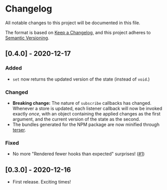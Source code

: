 # Changelog

All notable changes to this project will be documented in this file.

The format is based on [Keep a Changelog](https://keepachangelog.com/en/1.0.0/),
and this project adheres to [Semantic Versioning](https://semver.org/spec/v2.0.0.html).

## [0.4.0] - 2020-12-17

### Added

- `set` now returns the updated version of the state (instead of `void`.)

### Changed

- **Breaking change:** The nature of `subscribe` callbacks has changed. Whenever a store is updated, each listener callback will now be invoked exactly _once_, with an object containing the applied changes as the first argument, and the current version of the state as the second.
- The bundles generated for the NPM package are now minified through [terser](https://github.com/terser/terser).

### Fixed

- No more "Rendered fewer hooks than expected" surprises! ([#1](https://github.com/hmans/statery/issues/1))

## [0.3.0] - 2020-12-16

- First release. Exciting times!

